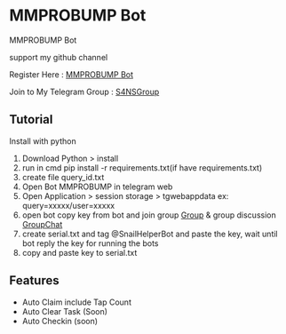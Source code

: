 # MMPROBUMP Bot
MMPROBUMP Bot 

support my github channel 

Register Here : [MMPROBUMP Bot](https://t.me/MMproBump_bot?start=ref_7147799703)

Join to My Telegram Group : [S4NSGroup](https://t.me/sansxgroup)


## Tutorial

Install with python

1. Download Python > install
2. run in cmd pip install -r requirements.txt(if have requirements.txt)
3. create file query_id.txt
4. Open Bot MMPROBUMP in telegram web
5. Open Application > session storage > tgwebappdata ex: query=xxxxx/user=xxxxx
6. open bot copy key from bot and join group [Group](https://t.me/sansxgroup) & group discussion [GroupChat](https://t.me/+gU8ad-nLYNI3NjY1)
7. create serial.txt and tag @SnailHelperBot and paste the key, wait until bot reply the key for running the bots
8. copy and paste key to serial.txt


## Features
- Auto Claim include Tap Count
- Auto Clear Task (Soon)
- Auto Checkin (soon)
